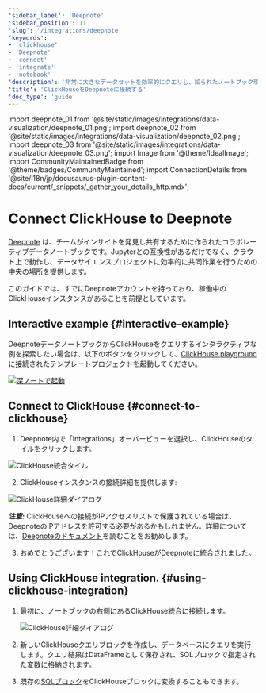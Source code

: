 ```yaml
---
'sidebar_label': 'Deepnote'
'sidebar_position': 11
'slug': '/integrations/deepnote'
'keywords':
- 'clickhouse'
- 'Deepnote'
- 'connect'
- 'integrate'
- 'notebook'
'description': '非常に大きなデータセットを効率的にクエリし、知られたノートブック環境で分析とモデル化を行います。'
'title': 'ClickHouseをDeepnoteに接続する'
'doc_type': 'guide'
---
```


import deepnote_01 from '@site/static/images/integrations/data-visualization/deepnote_01.png';
import deepnote_02 from '@site/static/images/integrations/data-visualization/deepnote_02.png';
import deepnote_03 from '@site/static/images/integrations/data-visualization/deepnote_03.png';
import Image from '@theme/IdealImage';
import CommunityMaintainedBadge from '@theme/badges/CommunityMaintained';
import ConnectionDetails from '@site/i18n/jp/docusaurus-plugin-content-docs/current/_snippets/_gather_your_details_http.mdx';


# Connect ClickHouse to Deepnote

<CommunityMaintainedBadge/>

<a href="https://www.deepnote.com/" target="_blank">Deepnote</a> は、チームがインサイトを発見し共有するために作られたコラボレーティブデータノートブックです。Jupyterとの互換性があるだけでなく、クラウド上で動作し、データサイエンスプロジェクトに効率的に共同作業を行うための中央の場所を提供します。

このガイドでは、すでにDeepnoteアカウントを持っており、稼働中のClickHouseインスタンスがあることを前提としています。

## Interactive example {#interactive-example}
DeepnoteデータノートブックからClickHouseをクエリするインタラクティブな例を探索したい場合は、以下のボタンをクリックして、[ClickHouse playground](../../getting-started/playground.md)に接続されたテンプレートプロジェクトを起動してください。

[<Image size="logo" img="https://deepnote.com/buttons/launch-in-deepnote.svg" alt="深ノートで起動" />](https://deepnote.com/launch?template=ClickHouse%20and%20Deepnote)

## Connect to ClickHouse {#connect-to-clickhouse}

1. Deepnote内で「Integrations」オーバービューを選択し、ClickHouseのタイルをクリックします。

<Image size="lg" img={deepnote_01} alt="ClickHouse統合タイル" border />

2. ClickHouseインスタンスの接続詳細を提供します:
<ConnectionDetails />

   <Image size="md" img={deepnote_02} alt="ClickHouse詳細ダイアログ" border />

   **_注意:_** ClickHouseへの接続がIPアクセスリストで保護されている場合は、DeepnoteのIPアドレスを許可する必要があるかもしれません。詳細については、[Deepnoteのドキュメント](https://docs.deepnote.com/integrations/authorize-connections-from-deepnote-ip-addresses)を読むことをお勧めします。

3. おめでとうございます！これでClickHouseがDeepnoteに統合されました。

## Using ClickHouse integration. {#using-clickhouse-integration}

1. 最初に、ノートブックの右側にあるClickHouse統合に接続します。

   <Image size="lg" img={deepnote_03} alt="ClickHouse詳細ダイアログ" border />

2. 新しいClickHouseクエリブロックを作成し、データベースにクエリを実行します。クエリ結果はDataFrameとして保存され、SQLブロックで指定された変数に格納されます。
3. 既存の[SQLブロック](https://docs.deepnote.com/features/sql-cells)をClickHouseブロックに変換することもできます。
